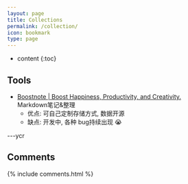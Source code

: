 ```yaml
---
layout: page
title: Collections
permalink: /collection/
icon: bookmark
type: page
---
```


* content
{:toc}

## Tools
- [Boostnote \| Boost Happiness, Productivity, and Creativity.](https://boostnote.io)
  <br> Markdown笔记&整理
  - 优点: 可自己定制存储方式, 数据开源
  - 缺点: 开发中, 各种 bug持续出现 😭

---ycr

## Comments

{% include comments.html %}
